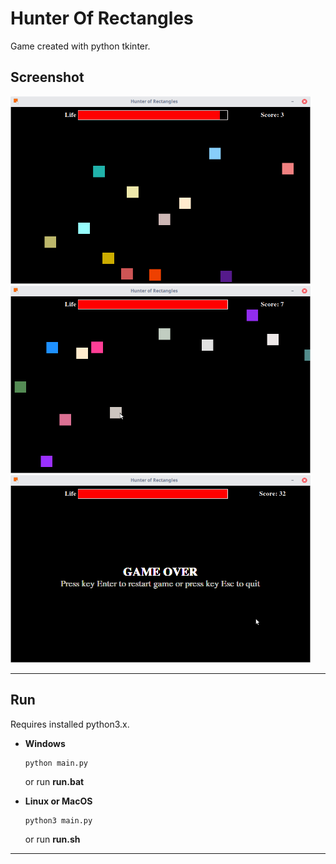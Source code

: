 # Hunter Of Rectangles
 
Game created with python tkinter.

## Screenshot
<img src=screenshots/01.png/ height=300 width=480>
<img src=screenshots/02.png/ height=300 width=480>
<img src=screenshots/03.png/ height=300 width=480>

----------------------------

## Run

Requires installed python3.x.

* **Windows**

  ```
  python main.py
  ```
    or run **run.bat**
    
* **Linux or MacOS**

  ```
  python3 main.py
  ```
    or run **run.sh**

----------------------------
